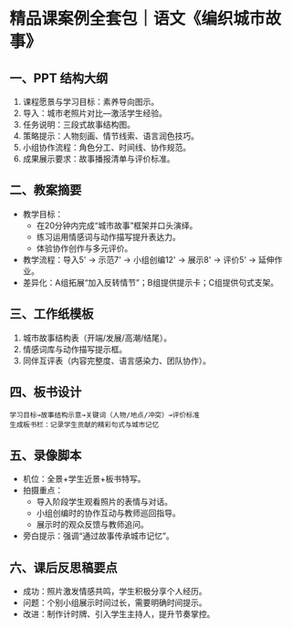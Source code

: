# 精品课案例全套包｜语文《编织城市故事》

## 一、PPT 结构大纲
1. 课程愿景与学习目标：素养导向图示。
2. 导入：城市老照片对比—激活学生经验。
3. 任务说明：三段式故事结构图。
4. 策略提示：人物刻画、情节线索、语言润色技巧。
5. 小组协作流程：角色分工、时间线、协作规范。
6. 成果展示要求：故事播报清单与评价标准。

## 二、教案摘要
- 教学目标：
  - 在20分钟内完成“城市故事”框架并口头演绎。
  - 练习运用情感词与动作描写提升表达力。
  - 体验协作创作与多元评价。
- 教学流程：导入5' → 示范7' → 小组创编12' → 展示8' → 评价5' → 延伸作业。
- 差异化：A组拓展“加入反转情节”；B组提供提示卡；C组提供句式支架。

## 三、工作纸模板
1. 城市故事结构表（开端/发展/高潮/结尾）。
2. 情感词库与动作描写提示框。
3. 同伴互评表（内容完整度、语言感染力、团队协作）。

## 四、板书设计
```
学习目标→故事结构示意→关键词（人物/地点/冲突）→评价标准
生成板书栏：记录学生贡献的精彩句式与城市记忆
```

## 五、录像脚本
- 机位：全景+学生近景+板书特写。
- 拍摄重点：
  - 导入阶段学生观看照片的表情与对话。
  - 小组创编时的协作互动与教师巡回指导。
  - 展示时的观众反馈与教师追问。
- 旁白提示：强调“通过故事传承城市记忆”。

## 六、课后反思稿要点
- 成功：照片激发情感共鸣，学生积极分享个人经历。
- 问题：个别小组展示时间过长，需要明确时间提示。
- 改进：制作计时牌、引入学生主持人，提升节奏掌控。
